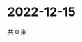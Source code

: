 # 2022-12-15

共 0 条

<!-- BEGIN WEIBO -->
<!-- 最后更新时间 Thu Dec 15 2022 23:14:40 GMT+0800 (China Standard Time) -->

<!-- END WEIBO -->

